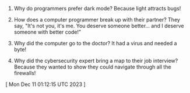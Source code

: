  
1. Why do programmers prefer dark mode? Because light attracts bugs!

2. How does a computer programmer break up with their partner? They say, "It's not you, it's me. You deserve someone better... and I deserve someone with better code!"

3. Why did the computer go to the doctor? It had a virus and needed a byte!

4. Why did the cybersecurity expert bring a map to their job interview? Because they wanted to show they could navigate through all the firewalls!
 
[ 
Mon Dec 11 01:12:15 UTC 2023
 ]

